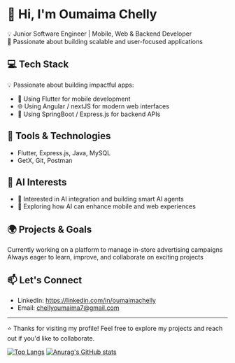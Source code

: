 
# 👋 Hi, I'm Oumaima Chelly

💡 Junior Software Engineer | Mobile, Web & Backend Developer  
🚀 Passionate about building scalable and user-focused applications

## 💻 Tech Stack

💡 Passionate about building impactful apps:
- 📱 Using Flutter for mobile development  
- 🌐 Using Angular / nextJS for modern web interfaces  
- 🔧 Using SpringBoot / Express.js for backend APIs  

## 🧰 Tools & Technologies
- Flutter, Express.js, Java, MySQL 
- GetX, Git, Postman  

## 🧠 AI Interests
- 🤖 Interested in AI integration and building smart AI agents  
- 🧩 Exploring how AI can enhance mobile and web experiences

## 🌍 Projects & Goals
Currently working on a platform to manage in-store advertising campaigns  
Always eager to learn, improve, and collaborate on exciting projects

## 📫 Let's Connect
- LinkedIn: https://linkedin.com/in/oumaimachelly  
- Email: chellyoumaima7@gmail.com

---

⭐ Thanks for visiting my profile! Feel free to explore my projects and reach out if you'd like to collaborate.


[![Top Langs](https://github-readme-stats.vercel.app/api/top-langs/?username=OumaimA1335&layout=donut&show_icons=true&theme=radical)](https://github.com/anuraghazra/github-readme-stats)        [![Anurag's GitHub stats](https://github-readme-stats.vercel.app/api?username=oumaimA1335&show_icons=true&theme=radical)](https://github.com/anuraghazra/github-readme-stats)

                                                                                                 
